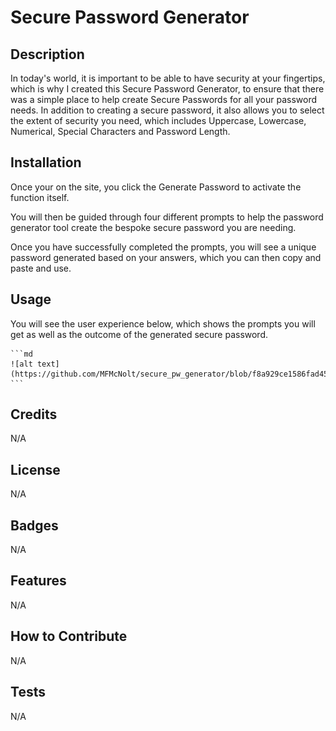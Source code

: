 # Secure Password Generator

## Description

In today's world, it is important to be able to have security at your fingertips, which is why I created this Secure Password Generator, to ensure that there was a simple place to help create Secure Passwords for all your password needs. 
In addition to creating a secure password, it also allows you to select the extent of security you need, which includes Uppercase, Lowercase, Numerical, Special Characters and Password Length.

## Installation

Once your on the site, you click the Generate Password to activate the function itself.

You will then be guided through four different prompts to help the password generator tool create the bespoke secure password you are needing.

Once you have successfully completed the prompts, you will see a unique password generated based on your answers, which you can then copy and paste and use.

## Usage

You will see the user experience below, which shows the prompts you will get as well as the outcome of the generated secure password.



    ```md
    ![alt text](https://github.com/MFMcNolt/secure_pw_generator/blob/f8a929ce1586fad450a84f8741c87f77315b65f5/assets/images/Screenshot.png)
    ```

## Credits

N/A

## License

N/A

## Badges

N/A

## Features

N/A

## How to Contribute

N/A

## Tests

N/A